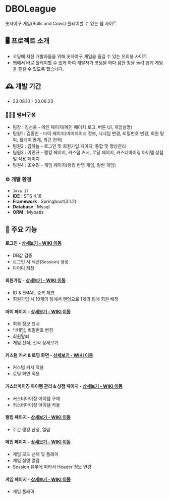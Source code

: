 # DBOLeague
숫자야구 게임(Bulls and Cows) 플레이할 수 있는 웹 사이트

## 🖥️ 프로젝트 소개
-	코딩에 지친 개발자들을 위해 숫자야구 게임을 즐길 수 있는 유희용 사이트
-	웹에서 바로 플레이할 수 있게 하여 개발자가 코딩을 하다 잠깐 창을 돌려 쉽게 게임을 즐길 수 있도록 했습니다.

## 🕰️ 개발 기간
* 23.08.10 - 23.08.23

### 🧑‍🤝‍🧑 맴버구성
 - 팀장  : 김선웅 - 메인 페이지(메인 페이지 로고, 버튼 UI, 게임설명)
 - 팀원1 : 김종인 - 마이 페이지(마이페이지 정보, 닉네임 변경, 비밀번호 변경, 회원 탈퇴, 플레이 통계, 최근 전적)
 - 팀원2 : 김하늘 - 로그인 및 회원가입 페이지, 통합 및 형상관리
 - 팀원3 : 이민규 - 랭킹 페이지, 커스텀 커서, 로딩 페이지, 커스터마이징 아이템 상점 및 적용 페이지
 - 팀원4 : 조수민 - 게임 페이지(랭킹 반영 게임, 일반 게임)

### ⚙️ 개발 환경
- `Java 17`
- **IDE** : STS 4.18
- **Framework** : Springboot(3.1.2)
- **Database** : Mysql
- **ORM** : Mybatis

## 📌 주요 기능
#### 로그인 - <a href="https://github.com/ha-neu1/DBOLeague/wiki/%EB%A1%9C%EA%B7%B8%EC%9D%B8" >상세보기 - WIKI 이동</a>
- DB값 검증
- 로그인 시 세션(Session) 생성
- 아이디 저장
#### 회원가입 - <a href="https://github.com/ha-neu1/DBOLeague/wiki/%ED%9A%8C%EC%9B%90%EA%B0%80%EC%9E%85" >상세보기 - WIKI 이동</a>
- ID & EMAIL 중복 체크
- 회원가입 시 10개의 팀에서 랜덤으로 1개의 팀에 회원 배정
#### 마이 페이지 - <a href="https://github.com/ha-neu1/DBOLeague/wiki/%EB%A7%88%EC%9D%B4-%ED%8E%98%EC%9D%B4%EC%A7%80" >상세보기 - WIKI 이동</a>
- 회원 정보 표시
- 닉네임, 비밀번호 변경
- 회원탈퇴
- 게임 전적, 전적 상세보기
#### 커스텀 커서 & 로딩 화면 - <a href="https://github.com/ha-neu1/DBOLeague/wiki/%EC%BB%A4%EC%8A%A4%ED%85%80-%EC%BB%A4%EC%84%9C-&-%EB%A1%9C%EB%94%A9-%ED%8E%98%EC%9D%B4%EC%A7%80" >상세보기 - WIKI 이동</a>
- 커스텀 커서 적용
- 로딩 화면 적용
#### 커스터마이징 아이템 관리 & 상점 페이지 - <a href="https://github.com/ha-neu1/DBOLeague/wiki/%EC%BB%A4%EC%8A%A4%ED%85%80-%EC%95%84%EC%9D%B4%ED%85%9C-%ED%8E%98%EC%9D%B4%EC%A7%80" >상세보기 - WIKI 이동</a>
- 커스터마이징 아이템 구매
- 커스터마이징 아이템 적용
#### 랭킹 페이지 - <a href="https://github.com/ha-neu1/DBOLeague/wiki/%EB%9E%AD%ED%82%B9%ED%8E%98%EC%9D%B4%EC%A7%80" >상세보기 - WIKI 이동</a>
- 주간 랭킹 산정, 열람
#### 메인 페이지 - <a href="https://github.com/ha-neu1/DBOLeague/wiki/%EB%A9%94%EC%9D%B8-%ED%8E%98%EC%9D%B4%EC%A7%80" >상세보기 - WIKI 이동</a>
- 게임 모드 선택 및 플레이
- 게임 설명 열람
- Session 유무에 따라서 Header 정보 변경
#### 게임 페이지 - <a href="https://github.com/ha-neu1/DBOLeague/wiki/%EA%B2%8C%EC%9E%84-%ED%8E%98%EC%9D%B4%EC%A7%80" >상세보기 - WIKI 이동</a>
- 게임 플레이
